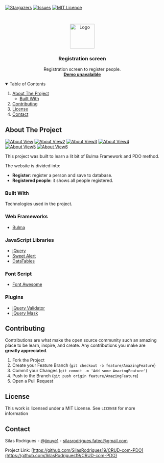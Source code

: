 [![Stargazers][stars-shield]][stars-url]
[![Issues][issues-shield]][issues-url]
[![MIT Licence][license-shield]][license-url]


<!-- PROJECT LOGO -->
<br />
<p align="center">
  <a href="http://silasdev.epizy.com">
    <img src="https://image.flaticon.com/icons/png/512/121/121202.png" alt="Logo" width="80" height="80">
  </a>

  <h3 align="center">Registration screen</h3>

  <p align="center">
    Registration screen to register people.
    <br />
    <a href="#"><strong>Demo unavalaible</strong></a>
    <br />
  </p>
</p>



<!-- TABLE OF CONTENTS -->
<details open="open">
  <summary>Table of Contents</summary>
  <ol>
    <li>
      <a href="#about-the-project">About The Project</a>
      <ul>
        <li><a href="#built-with">Built With</a></li>
      </ul>
    </li>
    <li><a href="#contributing">Contributing</a></li>
    <li><a href="#license">License</a></li>
    <li><a href="#contact">Contact</a></li>
  </ol>
</details>



<!-- ABOUT THE PROJECT -->
## About The Project

[![About View][About View]](https://github.com/SilasRodrigues19/CRUD-com-PDO)
[![About View2][About View2]](https://github.com/SilasRodrigues19/CRUD-com-PDO)
[![About View3][About View3]](https://github.com/SilasRodrigues19/CRUD-com-PDO)
[![About View4][About View4]](https://github.com/SilasRodrigues19/CRUD-com-PDO)
[![About View5][About View5]](https://github.com/SilasRodrigues19/CRUD-com-PDO)
[![About View6][About View6]](https://github.com/SilasRodrigues19/CRUD-com-PDO)




This project was built to learn a lit bit of Bulma Framework and PDO method.

The website is divided into:
* **Register**: register a person and save to database.
* **Registered people**: it shows all people registered.

### Built With

Technologies used in the project.

### Web Frameworks
* [Bulma](https://bulma.io)

### JavaScript Libraries
* [jQuery](https://jquery.com)
* [Sweet Alert](https://sweetalert2.github.io)
* [DataTables](https://datatables.net)

### Font Script
* [Font Awesome](https://fontawesome.com)

### Plugins
* [jQuery Validator](https://jqueryvalidation.org)
* [jQuery Mask](https://igorescobar.github.io/jQuery-Mask-Plugin/docs.html)


<!-- CONTRIBUTING -->
## Contributing

Contributions are what make the open source community such an amazing place to be learn, inspire, and create. Any contributions you make are **greatly appreciated**.

1. Fork the Project
2. Create your Feature Branch (`git checkout -b feature/AmazingFeature`)
3. Commit your Changes (`git commit -m 'Add some AmazingFeature'`)
4. Push to the Branch (`git push origin feature/AmazingFeature`)
5. Open a Pull Request


<!-- LICENSE -->
## License

This work is licensed under a MIT License. See `LICENSE` for more information


<!-- CONTACT -->
## Contact

Silas Rodrigues - [@jinuye1](https://twitter.com/jinuye1) - silasrodrigues.fatec@gmail.com

Project Link: [https://github.com/SilasRodrigues19/CRUD-com-PDO](https://github.com/SilasRodrigues19/CRUD-com-PDO)

   
   <!-- MARKDOWN LINKS & IMAGES -->
<!-- https://www.markdownguide.org/basic-syntax/#reference-style-links -->
[contributors-shield]: https://img.shields.io/github/contributors/SilasRodrigues19/CRUD-com-PDO.svg?style=for-the-badge
[contributors-url]: https://github.com/SilasRodrigues19/CRUD-com-PDO/graphs/contributors
[forks-shield]: https://img.shields.io/github/forks/SilasRodrigues19/CRUD-com-PDO.svg?style=for-the-badge
[forks-url]: https://github.com/SilasRodrigues19/CRUD-com-PDO/network/members
[stars-shield]: https://img.shields.io/github/stars/SilasRodrigues19/CRUD-com-PDO.svg?style=for-the-badge
[stars-url]: https://github.com/SilasRodrigues19/CRUD-com-PDO/stargazers
[issues-shield]: https://img.shields.io/github/issues/SilasRodrigues19/CRUD-com-PDO.svg?style=for-the-badge
[issues-url]: https://github.com/SilasRodrigues19/CRUD-com-PDO/issues
[license-shield]: https://img.shields.io/github/license/SilasRodrigues19/CRUD-com-PDO.svg?style=for-the-badge
[license-url]: https://github.com/SilasRodrigues19/CRUD-com-PDO/blob/main/LICENSE
[About View]: https://github.com/SilasRodrigues19/CRUD-com-PDO/blob/main/img/preview.png?raw=true
[About View2]: https://github.com/SilasRodrigues19/CRUD-com-PDO/blob/main/img/preview2.png
[About View3]: https://github.com/SilasRodrigues19/CRUD-com-PDO/blob/main/img/successMsg.png
[About View4]: https://github.com/SilasRodrigues19/CRUD-com-PDO/blob/main/img/errorMsg.png
[About View5]: https://github.com/SilasRodrigues19/CRUD-com-PDO/blob/main/img/validation2.png
[About View6]: https://github.com/SilasRodrigues19/CRUD-com-PDO/blob/main/img/validation2.png

